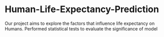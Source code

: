 # Human-Life-Expectancy-Prediction
Our project aims to explore the factors that influence life expectancy on Humans. Performed statistical tests to evaluate the significance of model
